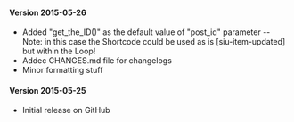 #### Version 2015-05-26

* Added "get_the_ID()" as the default value of "post_id" parameter -- Note: in this case the Shortcode could be used as is [siu-item-updated] but within the Loop!
* Addec CHANGES.md file for changelogs
* Minor formatting stuff


#### Version 2015-05-25

* Initial release on GitHub